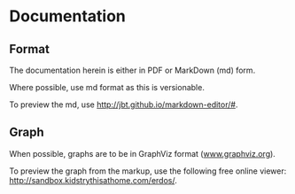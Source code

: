# Documentation

## Format

The documentation herein is either in PDF or MarkDown (md) form.

Where possible, use md format as this is versionable.

To preview the md, use http://jbt.github.io/markdown-editor/#.

## Graph

When possible, graphs are to be in GraphViz format (www.graphviz.org).

To preview the graph from the markup, use the following free online viewer: http://sandbox.kidstrythisathome.com/erdos/.
